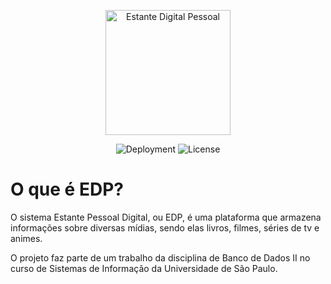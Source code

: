 <p align="center">
  <img alt="Estante Digital Pessoal" width="200" src="https://user-images.githubusercontent.com/86596621/163438365-3e3dccdf-1eb1-4b57-9745-de8944df4e6f.png">
</p>

<p align="center">
  <img alt="Deployment" src="https://img.shields.io/github/workflow/status/willpinha/estante-digital-pessoal/deploy?label=deploy&style=flat-square">
  <img alt="License" src="https://img.shields.io/github/license/willpinha/estante-digital-pessoal?style=flat-square">
</p>

# O que é EDP?

O sistema Estante Pessoal Digital, ou EDP, é uma plataforma que armazena informações sobre diversas mídias, sendo elas livros, filmes, séries de tv e animes.

O projeto faz parte de um trabalho da disciplina de Banco de Dados II no curso de Sistemas de Informação da Universidade de São Paulo.
